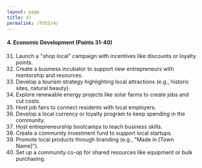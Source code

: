 ```yaml
---
layout: page
title: 4)
permalink: /FOSS/4/
---
```


#### 4. Economic Development (Points 31-40)

31. Launch a "shop local" campaign with incentives like discounts or loyalty points.
32. Create a business incubator to support new entrepreneurs with mentorship and resources.
33. Develop a tourism strategy highlighting local attractions (e.g., historic sites, natural beauty).
34. Explore renewable energy projects like solar farms to create jobs and cut costs.
35. Host job fairs to connect residents with local employers.
36. Develop a local currency or loyalty program to keep spending in the community.
37. Host entrepreneurship bootcamps to teach business skills.
38. Create a community investment fund to support local startups.
39. Promote local products through branding (e.g., "Made in [Town Name]").
40. Set up a community co-op for shared resources like equipment or bulk purchasing.
